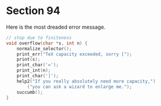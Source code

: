 # Section 94

Here is the most dreaded error message.

```c error.c
// stop due to finiteness
void overflow(char *s, int n) {
    normalize_selector();
    print_err("TeX capacity exceeded, sorry [");
    print(s);
    print_char('=');
    print_int(n);
    print_char(']');
    help2("If you really absolutely need more capacity,")
        ("you can ask a wizard to enlarge me.");
    succumb();
}
```
